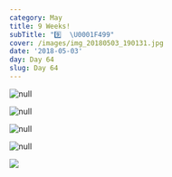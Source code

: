 ```yaml
---
category: May
title: 9 Weeks!
subTitle: "9️⃣  \U0001F499"
cover: /images/img_20180503_190131.jpg
date: '2018-05-03'
day: Day 64
slug: Day 64
---
```



![null](/images/img_20180503_190131.jpg)

![null](/images/img_20180503_185151.jpg)

![null](/images/00100dportrait_00100_burst20180503184553175_cover.jpg)

![null](/images/img_20180503_153432.jpg)

![](/images/img_20180503_173026.jpg)
